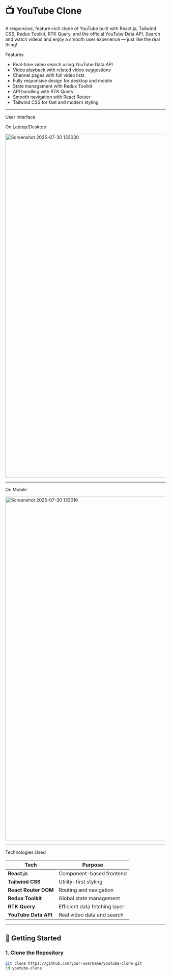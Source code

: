 # 📺 YouTube Clone

A responsive, feature-rich clone of YouTube built with React.js, Tailwind CSS, Redux Toolkit, RTK Query, and the official YouTube Data API. Search and watch videos and enjoy a smooth user experience — just like the real thing!


 Features

-  Real-time video search using YouTube Data API
-  Video playback with related video suggestions
-  Channel pages with full video lists
-  Fully responsive design for desktop and mobile
-  State management with Redux Toolkit
-  API handling with RTK Query
-  Smooth navigation with React Router
-  Tailwind CSS for fast and modern styling

---

User Interface

 On Laptop/Desktop


<img width="1920" height="1080" alt="Screenshot 2025-07-30 133030" src="https://github.com/user-attachments/assets/60ecc25d-944e-4db2-a187-5de611055d04" />
 
---
 On Mobile

<img width="1920" height="1080" alt="Screenshot 2025-07-30 133016" src="https://github.com/user-attachments/assets/748eaeae-57c7-4eb8-98d7-d6dd7022e7c4" />


---

Technologies Used

| Tech               | Purpose                         |
|--------------------|----------------------------------|
| **React.js**        | Component-based frontend         |
| **Tailwind CSS**    | Utility-first styling            |
| **React Router DOM**| Routing and navigation           |
| **Redux Toolkit**   | Global state management          |
| **RTK Query**       | Efficient data fetching layer    |
| **YouTube Data API**| Real video data and search       |

---

## 📂 Getting Started

### 1. Clone the Repository

```bash
git clone https://github.com/your-username/youtube-clone.git
cd youtube-clone
